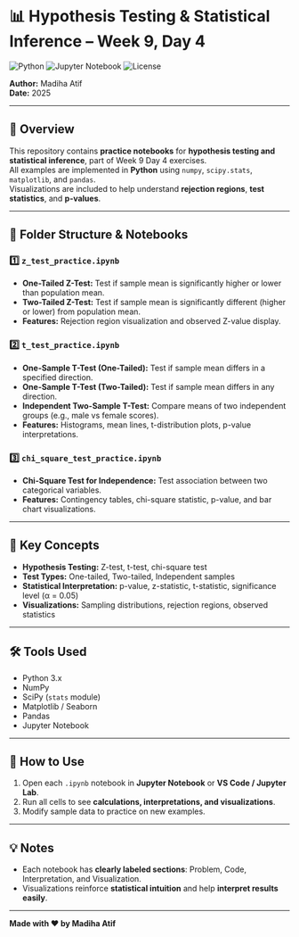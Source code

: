 # 📊 Hypothesis Testing & Statistical Inference – Week 9, Day 4

![Python](https://img.shields.io/badge/Python-3.11-blue?logo=python&logoColor=white)
![Jupyter Notebook](https://img.shields.io/badge/Jupyter-Notebook-orange?logo=jupyter&logoColor=white)
![License](https://img.shields.io/badge/License-MIT-green)

**Author:** Madiha Atif  
**Date:** 2025  

---

## 🧠 Overview

This repository contains **practice notebooks** for **hypothesis testing and statistical inference**, part of Week 9 Day 4 exercises.  
All examples are implemented in **Python** using `numpy`, `scipy.stats`, `matplotlib`, and `pandas`.  
Visualizations are included to help understand **rejection regions**, **test statistics**, and **p-values**.

---

## 📁 Folder Structure & Notebooks

### 1️⃣ `z_test_practice.ipynb`
- **One-Tailed Z-Test:** Test if sample mean is significantly higher or lower than population mean.  
- **Two-Tailed Z-Test:** Test if sample mean is significantly different (higher or lower) from population mean.  
- **Features:** Rejection region visualization and observed Z-value display.

### 2️⃣ `t_test_practice.ipynb`
- **One-Sample T-Test (One-Tailed):** Test if sample mean differs in a specified direction.  
- **One-Sample T-Test (Two-Tailed):** Test if sample mean differs in any direction.  
- **Independent Two-Sample T-Test:** Compare means of two independent groups (e.g., male vs female scores).  
- **Features:** Histograms, mean lines, t-distribution plots, p-value interpretations.

### 3️⃣ `chi_square_test_practice.ipynb`
- **Chi-Square Test for Independence:** Test association between two categorical variables.  
- **Features:** Contingency tables, chi-square statistic, p-value, and bar chart visualizations.

---

## 📌 Key Concepts
- **Hypothesis Testing:** Z-test, t-test, chi-square test  
- **Test Types:** One-tailed, Two-tailed, Independent samples  
- **Statistical Interpretation:** p-value, z-statistic, t-statistic, significance level (α = 0.05)  
- **Visualizations:** Sampling distributions, rejection regions, observed statistics  

---

## 🛠 Tools Used
- Python 3.x  
- NumPy  
- SciPy (`stats` module)  
- Matplotlib / Seaborn  
- Pandas  
- Jupyter Notebook  

---

## 🚀 How to Use
1. Open each `.ipynb` notebook in **Jupyter Notebook** or **VS Code / Jupyter Lab**.  
2. Run all cells to see **calculations, interpretations, and visualizations**.  
3. Modify sample data to practice on new examples.

---

## 💡 Notes
- Each notebook has **clearly labeled sections**: Problem, Code, Interpretation, and Visualization.  
- Visualizations reinforce **statistical intuition** and help **interpret results easily**.  

---

**Made with ❤️ by Madiha Atif**
